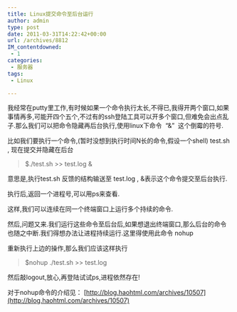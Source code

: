 ```yaml
---
title: Linux提交命令至后台运行
author: admin
type: post
date: 2011-03-31T14:22:42+00:00
url: /archives/8812
IM_contentdowned:
 - 1
categories:
 - 服务器
tags:
 - Linux

---
```

我经常在putty里工作,有时候如果一个命令执行太长,不得已,我得开两个窗口,如果事情再多,可能开四个五个,不过有的ssh登陆工具可以开多个窗口,但难免会出点乱子.那么我们可以把命令隐藏再后台执行,使用linux下命令  “&”  这个倒霉的符号.

比如我们要执行一个命令,(暂时没想到执行时间N长的命令,假设一个shell) test.sh , 现在提交并隐藏在后台

> $./test.sh >> test.log &

意思是,执行test.sh 反馈的结构输送至 test.log , &表示这个命令提交至后台执行.

执行后,返回一个进程号,可以用ps来查看.

这样,我们可以连续在同一个终端窗口上运行多个持续的命令.

然后,问题又来.我们运行这些命令至后台后,如果想退出终端窗口,那么后台的命令也随之中断.我们得想办法让进程持续运行.这里得使用此命令 nohup

重新执行上边的操作,那么我们应该这样执行

> $nohup ./test.sh >> test.log

然后敲logout,放心,再登陆试试ps,进程依然存在!

对于nohup命令的介绍见： [http://blog.haohtml.com/archives/10507](http://blog.haohtml.com/archives/10507)